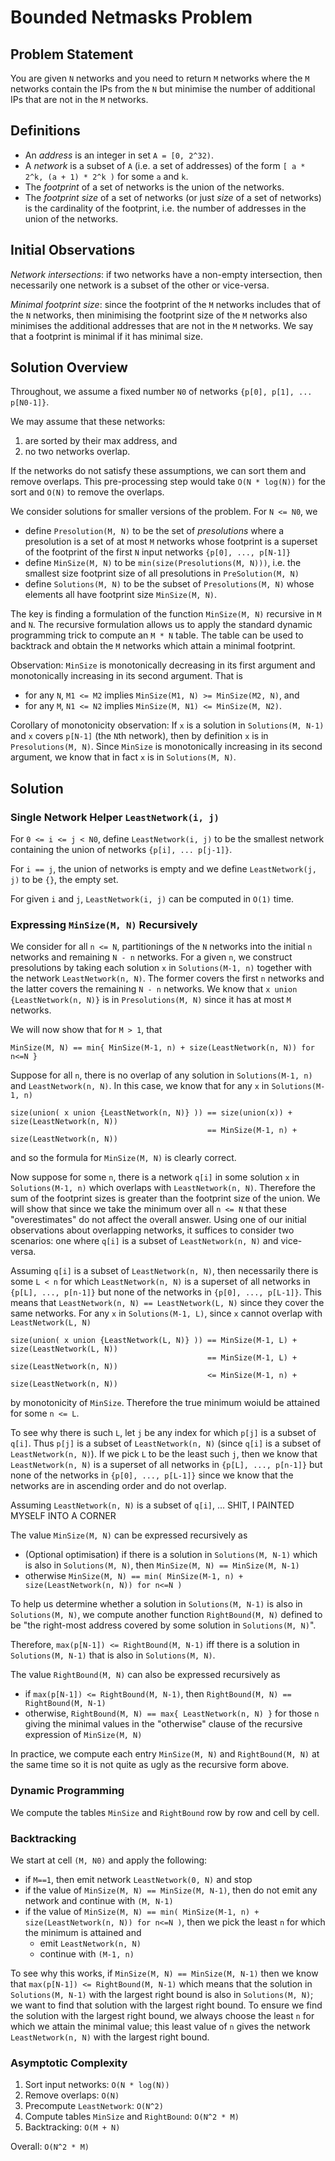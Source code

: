 # Bounded Netmasks Problem

## Problem Statement

You are given `N` networks and you need to return `M` networks where the `M` networks contain the IPs from the `N` but minimise the number of additional IPs that are not in the `M` networks.

## Definitions

   * An *address* is an integer in set `A = [0, 2^32)`.
   * A *network* is a subset of `A` (i.e. a set of addresses) of the form `[ a * 2^k, (a + 1) * 2^k )` for some `a` and `k`.
   * The *footprint* of a set of networks is the union of the networks.
   * The *footprint size* of a set of networks (or just *size* of a set of networks) is the cardinality of the footprint, i.e. the number of addresses in the union of the networks.
   
## Initial Observations

*Network intersections*: if two networks have a non-empty intersection, then necessarily one network is a subset of the other or vice-versa.

*Minimal footprint size*: since the footprint of the `M` networks includes that of the `N` networks, then minimising the footprint size of the `M` networks also minimises the additional addresses that are not in the `M` networks.  We say that a footprint is minimal if it has minimal size.

## Solution Overview

Throughout, we assume a fixed number `N0` of networks `{p[0], p[1], ... p[N0-1]}`.

We may assume that these networks:

   1. are sorted by their max address, and
   2. no two networks overlap.
   
If the networks do not satisfy these assumptions, we can sort them and remove overlaps.  This pre-processing step would take `O(N * log(N))` for the sort and `O(N)` to remove the overlaps.

We consider solutions for smaller versions of the problem.  For `N <= N0`, we 

   * define `Presolution(M, N)` to be the set of *presolutions* where a presolution is a set of at most `M` networks whose footprint is a superset of the footprint of the first `N` input networks `{p[0], ..., p[N-1]}`
   * define `MinSize(M, N)` to be `min(size(Presolutions(M, N)))`, i.e. the smallest size footprint size of all presolutions in `PreSolution(M, N)`
   * define `Solutions(M, N)` to be the subset of `Presolutions(M, N)` whose elements all have footprint size `MinSize(M, N)`.

The key is finding a formulation of the function `MinSize(M, N)` recursive in `M` and `N`.  The recursive formulation allows us to apply the standard dynamic programming trick to compute an `M * N` table.  The table can be used to backtrack and obtain the `M` networks which attain a minimal footprint.

Observation: `MinSize` is monotonically decreasing in its first argument and monotonically increasing in its second argument.  That is
   * for any `N`, `M1 <= M2` implies `MinSize(M1, N) >= MinSize(M2, N)`, and
   * for any `M`, `N1 <= N2` implies `MinSize(M, N1) <= MinSize(M, N2)`.
   
Corollary of monotonicity observation: If `x` is a solution in `Solutions(M, N-1)` and `x` covers `p[N-1]` (the `N`th network), then by definition `x` is in `Presolutions(M, N)`.  Since `MinSize` is monotonically increasing in its second argument, we know that in fact `x` is in `Solutions(M, N)`.

## Solution

### Single Network Helper `LeastNetwork(i, j)`

For `0 <= i <= j < N0`, define `LeastNetwork(i, j)` to be the smallest network containing the union of networks `{p[i], ... p[j-1]}`.

For `i == j`, the union of networks is empty and we define `LeastNetwork(j, j)` to be `{}`, the empty set.

For given `i` and `j`, `LeastNetwork(i, j)` can be computed in `O(1)` time.

### Expressing `MinSize(M, N)` Recursively

We consider for all `n <= N`, partitionings of the `N` networks into the initial `n` networks and remaining `N - n` networks.  For a given `n`, we construct presolutions by taking each solution `x` in `Solutions(M-1, n)` together with the network `LeastNetwork(n, N)`.  The former covers the first `n` networks and the latter covers the remaining `N - n` networks.  We know that `x union {LeastNetwork(n, N)}` is in `Presolutions(M, N)` since it has at most `M` networks.

We will now show that for `M > 1`, that

    MinSize(M, N) == min{ MinSize(M-1, n) + size(LeastNetwork(n, N)) for n<=N }
    
Suppose for all `n`, there is no overlap of any solution in `Solutions(M-1, n)` and `LeastNetwork(n, N)`.  In this case, we know that for any `x` in `Solutions(M-1, n)`

    size(union( x union {LeastNetwork(n, N)} )) == size(union(x)) + size(LeastNetwork(n, N))
                                                == MinSize(M-1, n) + size(LeastNetwork(n, N))
    
and so the formula for `MinSize(M, N)` is clearly correct.

Now suppose for some `n`, there is a network `q[i]` in some solution `x` in `Solutions(M-1, n)` which overlaps with `LeastNetwork(n, N)`.  Therefore the sum of the footprint sizes is greater than the footprint size of the union.  We will show that since we take the minimum over all `n <= N` that these "overestimates" do not affect the overall answer.  Using one of our initial observations about overlapping networks, it suffices to consider two scenarios: one where `q[i]` is a subset of `LeastNetwork(n, N)` and vice-versa.

Assuming `q[i]` is a subset of `LeastNetwork(n, N)`, then necessarily there is some `L < n` for which `LeastNetwork(n, N)` is a superset of all networks in `{p[L], ..., p[n-1]}` but none of the networks in `{p[0], ..., p[L-1]}`.  This means that `LeastNetwork(n, N) == LeastNetwork(L, N)` since they cover the same networks.  For any `x` in `Solutions(M-1, L)`, since `x` cannot overlap with `LeastNetwork(L, N)`

    size(union( x union {LeastNetwork(L, N)} )) == MinSize(M-1, L) + size(LeastNetwork(L, N))
                                                == MinSize(M-1, L) + size(LeastNetwork(n, N))
                                                <= MinSize(M-1, n) + size(LeastNetwork(n, N))

by monotonicity of `MinSize`.  Therefore the true minimum woiuld be attained for some `n <= L`.
                                      
To see why there is such `L`, let `j` be any index for which `p[j]` is a subset of `q[i]`.  Thus `p[j]` is a subset of `LeastNetwork(n, N)` (since `q[i]` is a subset of `LeastNetwork(n, N)`).  If we pick `L` to be the least such `j`, then we know that `LeastNetwork(n, N)` is a superset of all networks in `{p[L], ..., p[n-1]}` but none of the networks in `{p[0], ..., p[L-1]}` since we know that the networks are in ascending order and do not overlap.

Assuming `LeastNetwork(n, N)` is a subset of `q[i]`, ... SHIT, I PAINTED MYSELF INTO A CORNER

The value `MinSize(M, N)` can be expressed recursively as
* (Optional optimisation) if there is a solution in `Solutions(M, N-1)` which is also in `Solutions(M, N)`, then `MinSize(M, N) == MinSize(M, N-1)`
* otherwise `MinSize(M, N) == min( MinSize(M-1, n) + size(LeastNetwork(n, N)) for n<=N )`

To help us determine whether a solution in `Solutions(M, N-1)` is also in `Solutions(M, N)`, we compute another function `RightBound(M, N)` defined to be "the right-most address covered by some solution in `Solutions(M, N)`".

Therefore, `max(p[N-1]) <= RightBound(M, N-1)` iff there is a solution in `Solutions(M, N-1)` that is also in `Solutions(M, N)`.

The value `RightBound(M, N)` can also be expressed recursively as
* if `max(p[N-1]) <= RightBound(M, N-1)`, then `RightBound(M, N) == RightBound(M, N-1)`
* otherwise, `RightBound(M, N) == max{ LeastNetwork(n, N) }` for those `n` giving the minimal values in the "otherwise" clause of the recursive expression of `MinSize(M, N)`

In practice, we compute each entry `MinSize(M, N)` and `RightBound(M, N)` at the same time so it is not quite as ugly as the recursive form above.

### Dynamic Programming

We compute the tables `MinSize` and `RightBound` row by row and cell by cell.

### Backtracking

We start at cell `(M, N0)` and apply the following:

   * if `M==1`, then emit network `LeastNetwork(0, N)` and stop
   * if the value of `MinSize(M, N) == MinSize(M, N-1)`, then do not emit any network and continue with `(M, N-1)`
   * if the value of `MinSize(M, N) == min( MinSize(M-1, n) + size(LeastNetwork(n, N)) for n<=N )`, then we pick the least `n` for which the minimum is attained and
      * emit `LeastNetwork(n, N)`
      * continue with `(M-1, n)`
      
To see why this works, if `MinSize(M, N) == MinSize(M, N-1)` then we know that `max(p[N-1]) <= RightBound(M, N-1)` which means that the solution in `Solutions(M, N-1)` with the largest right bound is also in `Solutions(M, N)`; we want to find that solution with the largest right bound.  To ensure we find the solution with the largest right bound, we always choose the least `n` for which we attain the minimal value; this least value of `n` gives the network `LeastNetwork(n, N)` with the largest right bound.

### Asymptotic Complexity

  1. Sort input networks: `O(N * log(N))`
  1. Remove overlaps: `O(N)`
  1. Precompute `LeastNetwork`: `O(N^2)`
  1. Compute tables `MinSize` and `RightBound`: `O(N^2 * M)`
  1. Backtracking: `O(M + N)`
  
Overall: `O(N^2 * M)`